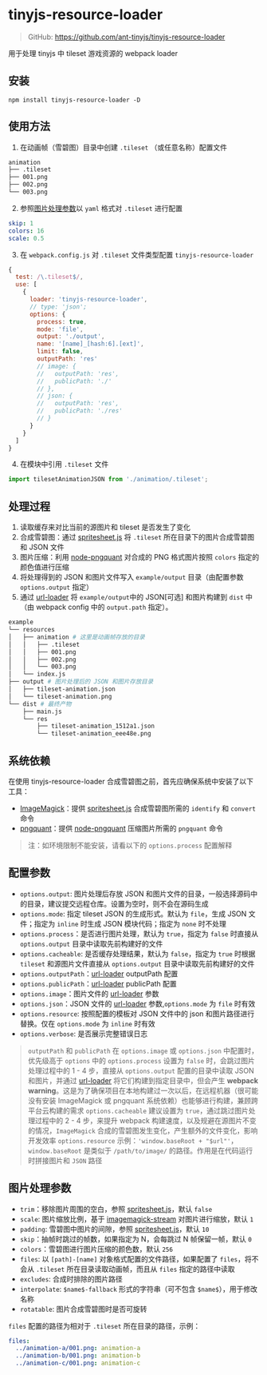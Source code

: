 # tinyjs-resource-loader

> GitHub: https://github.com/ant-tinyjs/tinyjs-resource-loader

用于处理 tinyjs 中 tileset 游戏资源的 webpack loader

## 安装
`npm install tinyjs-resource-loader -D`

## 使用方法
1. 在动画帧（雪碧图）目录中创建 `.tileset` （或任意名称）配置文件
```bash
animation
├── .tileset
├── 001.png
├── 002.png
└── 003.png
```
2. 参照[图片处理参数](#图片处理参数)以 `yaml` 格式对 `.tileset` 进行配置
```yaml
skip: 1
colors: 16
scale: 0.5
```
3. 在 `webpack.config.js` 对 `.tileset` 文件类型配置 `tinyjs-resource-loader`
```javascript
{
  test: /\.tileset$/,
  use: [
    {
      loader: 'tinyjs-resource-loader',
      // type: 'json';
      options: {
        process: true,
        mode: 'file',
        output: './output',
        name: '[name]_[hash:6].[ext]',
        limit: false,
        outputPath: 'res'
        // image: {
        //   outputPath: 'res',
        //   publicPath: './'
        // },
        // json: {
        //   outputPath: 'res',
        //   publicPath: './res'
        // }
      }
    }
  ]
}
```
4. 在模块中引用 `.tileset` 文件
```javascript
import tilesetAnimationJSON from './animation/.tileset';
```

## 处理过程
1. 读取缓存来对比当前的源图片和 tileset 是否发生了变化
2. 合成雪碧图：通过 [spritesheet.js](https://github.com/krzysztof-o/spritesheet.js) 将 `.tileset` 所在目录下的图片合成雪碧图和 JSON 文件
3. 图片压缩：利用 [node-pngquant](https://github.com/papandreou/node-pngquant) 对合成的 PNG 格式图片按照 `colors` 指定的颜色值进行压缩
4. 将处理得到的 JSON 和图片文件写入 `example/output` 目录（由配置参数 `options.output` 指定）
5. 通过 [url-loader](https://github.com/webpack-contrib/url-loader) 将 `example/output`中的 JSON[可选] 和图片构建到 `dist` 中（由 webpack config 中的 `output.path` 指定）。

```bash
example
└── resources
│   ├── animation # 这里是动画帧存放的目录
│   │   ├── .tileset
│   │   ├── 001.png
│   │   ├── 002.png
│   │   └── 003.png
│   └── index.js
├── output # 图片处理后的 JSON 和图片存放目录
│   ├── tileset-animation.json
│   └── tileset-animation.png
└── dist # 最终产物
    ├── main.js
    └── res
        ├── tileset-animation_1512a1.json
        └── tileset-animation_eee48e.png
```

## 系统依赖
在使用 tinyjs-resource-loader 合成雪碧图之前，首先应确保系统中安装了以下工具：
+ [ImageMagick](https://www.imagemagick.org/script/download.php)：提供 [spritesheet.js](https://github.com/krzysztof-o/spritesheet.js) 合成雪碧图所需的 `identify` 和 `convert` 命令
+ [pngquant](https://pngquant.org/)：提供 [node-pngquant](https://github.com/papandreou/node-pngquant) 压缩图片所需的 `pngquant` 命令

> 注：如环境限制不能安装，请看以下的 `options.process` 配置解释

## 配置参数
+ `options.output`: 图片处理后存放 JSON 和图片文件的目录，一般选择源码中的目录，建议提交远程仓库。设置为空时，则不会在源码生成
+ `options.mode`: 指定 tileset JSON 的生成形式。默认为 `file`，生成 JSON 文件；指定为 `inline` 时生成 JSON 模块代码；指定为 `none` 时不处理
+ `options.process`：是否进行图片处理，默认为 `true`，指定为 `false` 时直接从 `options.output` 目录中读取先前构建好的文件
+ `options.cacheable`: 是否缓存处理结果，默认为 `false`，指定为 `true` 时根据 `tileset` 和源图片文件直接从 `options.output` 目录中读取先前构建好的文件
+ `options.outputPath`：[url-loader](https://github.com/webpack-contrib/url-loader) outputPath 配置
+ `options.publicPath`：[url-loader](https://github.com/webpack-contrib/url-loader) publicPath 配置
+ `options.image`：图片文件的 [url-loader](https://github.com/webpack-contrib/url-loader) 参数
+ `options.json`：JSON 文件的 [url-loader](https://github.com/webpack-contrib/url-loader) 参数,`options.mode` 为 `file` 时有效
+ `options.resource`: 按照配置的模板对 JSON 文件中的 json 和图片路径进行替换。仅在 `options.mode` 为 `inline` 时有效
+ `options.verbose`: 是否展示完整错误日志

> `outputPath` 和 `publicPath` 在 `options.image` 或 `options.json` 中配置时，优先级高于 `options` 中的
> `options.process` 设置为 `false` 时，会跳过图片处理过程中的 1 - 4 步，直接从 `options.output` 配置的目录中读取 JSON 和图片，并通过 [url-loader](https://github.com/webpack-contrib/url-loader) 将它们构建到指定目录中，但会产生 **webpack warning**。这是为了确保项目在本地构建过一次以后，在远程机器（很可能没有安装 ImageMagick 或 pngquant 系统依赖）也能够进行构建，兼顾跨平台云构建的需求
> `options.cacheable` 建议设置为 `true`，通过跳过图片处理过程中的 2 - 4 步，来提升 webpack 构建速度，以及规避在源图片不变的情况，`ImageMagick` 合成的雪碧图发生变化，产生额外的文件变化，影响开发效率
> `options.resource` 示例：`'window.baseRoot + "$url"'`，`window.baseRoot` 是类似于 `/path/to/image/` 的路径。作用是在代码运行时拼接图片和 `JSON` 路径

## 图片处理参数
+ `trim`：移除图片周围的空白，参照 [spritesheet.js](https://github.com/krzysztof-o/spritesheet.js)，默认 `false`
+ `scale`: 图片缩放比例，基于 [imagemagick-stream](https://github.com/eivindfjeldstad/imagemagick-stream) 对图片进行缩放，默认 `1`
+ `padding`: 雪碧图中图片的间隙，参照 [spritesheet.js](https://github.com/krzysztof-o/spritesheet.js)，默认 `10`
+ `skip`：抽帧时跳过的帧数，如果指定为 N，会每跳过 N 帧保留一帧，默认 `0`
+ `colors`：雪碧图进行图片压缩的颜色数，默认 `256`
+ `files`: 以 `[path]-[name]` 对象格式配置的文件路径，如果配置了 `files`，将不会从 `.tileset` 所在目录读取动画帧，而且从 `files` 指定的路径中读取
+ `excludes`: 合成时排除的图片路径
+ `interpolate`: `$name$-fallback` 形式的字符串（可不包含 `$name$`），用于修改名称
+ `rotatable`: 图片合成雪碧图时是否可旋转

`files` 配置的路径为相对于 `.tileset` 所在目录的路径，示例：
```yaml
files:
  ../animation-a/001.png: animation-a
  ../animation-b/001.png: animation-b
  ../animation-c/001.png: animation-c
```
